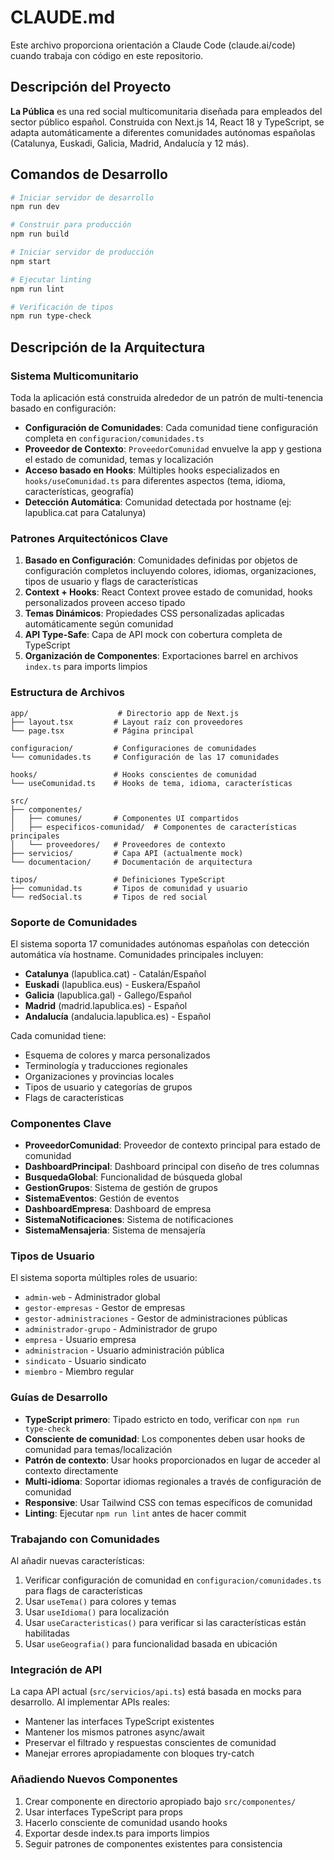 # CLAUDE.md

Este archivo proporciona orientación a Claude Code (claude.ai/code) cuando trabaja con código en este repositorio.

## Descripción del Proyecto

**La Pública** es una red social multicomunitaria diseñada para empleados del sector público español. Construida con Next.js 14, React 18 y TypeScript, se adapta automáticamente a diferentes comunidades autónomas españolas (Catalunya, Euskadi, Galicia, Madrid, Andalucía y 12 más).

## Comandos de Desarrollo

```bash
# Iniciar servidor de desarrollo
npm run dev

# Construir para producción
npm run build

# Iniciar servidor de producción
npm start

# Ejecutar linting
npm run lint

# Verificación de tipos
npm run type-check
```

## Descripción de la Arquitectura

### Sistema Multicomunitario
Toda la aplicación está construida alrededor de un patrón de multi-tenencia basado en configuración:

- **Configuración de Comunidades**: Cada comunidad tiene configuración completa en `configuracion/comunidades.ts`
- **Proveedor de Contexto**: `ProveedorComunidad` envuelve la app y gestiona el estado de comunidad, temas y localización
- **Acceso basado en Hooks**: Múltiples hooks especializados en `hooks/useComunidad.ts` para diferentes aspectos (tema, idioma, características, geografía)
- **Detección Automática**: Comunidad detectada por hostname (ej: lapublica.cat para Catalunya)

### Patrones Arquitectónicos Clave

1. **Basado en Configuración**: Comunidades definidas por objetos de configuración completos incluyendo colores, idiomas, organizaciones, tipos de usuario y flags de características
2. **Context + Hooks**: React Context provee estado de comunidad, hooks personalizados proveen acceso tipado
3. **Temas Dinámicos**: Propiedades CSS personalizadas aplicadas automáticamente según comunidad
4. **API Type-Safe**: Capa de API mock con cobertura completa de TypeScript
5. **Organización de Componentes**: Exportaciones barrel en archivos `index.ts` para imports limpios

### Estructura de Archivos

```
app/                    # Directorio app de Next.js
├── layout.tsx         # Layout raíz con proveedores
└── page.tsx           # Página principal

configuracion/         # Configuraciones de comunidades
└── comunidades.ts     # Configuración de las 17 comunidades

hooks/                 # Hooks conscientes de comunidad
└── useComunidad.ts    # Hooks de tema, idioma, características

src/
├── componentes/
│   ├── comunes/       # Componentes UI compartidos
│   ├── especificos-comunidad/  # Componentes de características principales
│   └── proveedores/   # Proveedores de contexto
├── servicios/         # Capa API (actualmente mock)
└── documentacion/     # Documentación de arquitectura

tipos/                 # Definiciones TypeScript
├── comunidad.ts       # Tipos de comunidad y usuario
└── redSocial.ts       # Tipos de red social
```

### Soporte de Comunidades

El sistema soporta 17 comunidades autónomas españolas con detección automática vía hostname. Comunidades principales incluyen:
- **Catalunya** (lapublica.cat) - Catalán/Español
- **Euskadi** (lapublica.eus) - Euskera/Español  
- **Galicia** (lapublica.gal) - Gallego/Español
- **Madrid** (madrid.lapublica.es) - Español
- **Andalucía** (andalucia.lapublica.es) - Español

Cada comunidad tiene:
- Esquema de colores y marca personalizados
- Terminología y traducciones regionales
- Organizaciones y provincias locales
- Tipos de usuario y categorías de grupos
- Flags de características

### Componentes Clave

- **ProveedorComunidad**: Proveedor de contexto principal para estado de comunidad
- **DashboardPrincipal**: Dashboard principal con diseño de tres columnas
- **BusquedaGlobal**: Funcionalidad de búsqueda global
- **GestionGrupos**: Sistema de gestión de grupos
- **SistemaEventos**: Gestión de eventos
- **DashboardEmpresa**: Dashboard de empresa
- **SistemaNotificaciones**: Sistema de notificaciones
- **SistemaMensajeria**: Sistema de mensajería

### Tipos de Usuario

El sistema soporta múltiples roles de usuario:
- `admin-web` - Administrador global
- `gestor-empresas` - Gestor de empresas
- `gestor-administraciones` - Gestor de administraciones públicas
- `administrador-grupo` - Administrador de grupo
- `empresa` - Usuario empresa
- `administracion` - Usuario administración pública
- `sindicato` - Usuario sindicato
- `miembro` - Miembro regular

### Guías de Desarrollo

- **TypeScript primero**: Tipado estricto en todo, verificar con `npm run type-check`
- **Consciente de comunidad**: Los componentes deben usar hooks de comunidad para temas/localización
- **Patrón de contexto**: Usar hooks proporcionados en lugar de acceder al contexto directamente
- **Multi-idioma**: Soportar idiomas regionales a través de configuración de comunidad
- **Responsive**: Usar Tailwind CSS con temas específicos de comunidad
- **Linting**: Ejecutar `npm run lint` antes de hacer commit

### Trabajando con Comunidades

Al añadir nuevas características:
1. Verificar configuración de comunidad en `configuracion/comunidades.ts` para flags de características
2. Usar `useTema()` para colores y temas
3. Usar `useIdioma()` para localización
4. Usar `useCaracteristicas()` para verificar si las características están habilitadas
5. Usar `useGeografia()` para funcionalidad basada en ubicación

### Integración de API

La capa API actual (`src/servicios/api.ts`) está basada en mocks para desarrollo. Al implementar APIs reales:
- Mantener las interfaces TypeScript existentes
- Mantener los mismos patrones async/await
- Preservar el filtrado y respuestas conscientes de comunidad
- Manejar errores apropiadamente con bloques try-catch

### Añadiendo Nuevos Componentes

1. Crear componente en directorio apropiado bajo `src/componentes/`
2. Usar interfaces TypeScript para props
3. Hacerlo consciente de comunidad usando hooks
4. Exportar desde index.ts para imports limpios
5. Seguir patrones de componentes existentes para consistencia